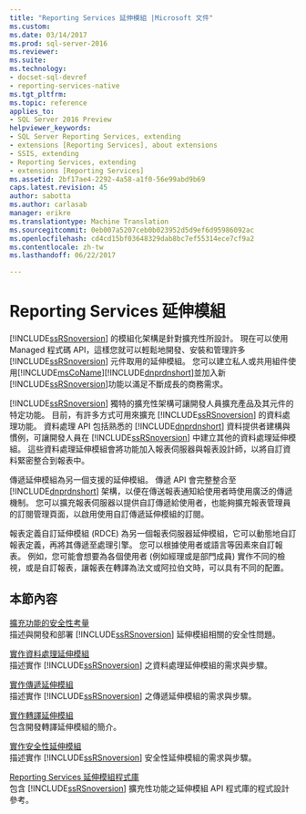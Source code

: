```yaml
---
title: "Reporting Services 延伸模組 |Microsoft 文件"
ms.custom: 
ms.date: 03/14/2017
ms.prod: sql-server-2016
ms.reviewer: 
ms.suite: 
ms.technology:
- docset-sql-devref
- reporting-services-native
ms.tgt_pltfrm: 
ms.topic: reference
applies_to:
- SQL Server 2016 Preview
helpviewer_keywords:
- SQL Server Reporting Services, extending
- extensions [Reporting Services], about extensions
- SSIS, extending
- Reporting Services, extending
- extensions [Reporting Services]
ms.assetid: 2bf17ae4-2292-4a58-a1f0-56e99abd9b69
caps.latest.revision: 45
author: sabotta
ms.author: carlasab
manager: erikre
ms.translationtype: Machine Translation
ms.sourcegitcommit: 0eb007a5207ceb0b023952d5d9ef6d95986092ac
ms.openlocfilehash: cd4cd15bf03648329dab8bc7ef55314ece7cf9a2
ms.contentlocale: zh-tw
ms.lasthandoff: 06/22/2017

---
```

# <a name="reporting-services-extensions"></a>Reporting Services 延伸模組
  [!INCLUDE[ssRSnoversion](../../includes/ssrsnoversion-md.md)] 的模組化架構是針對擴充性所設計。 現在可以使用 Managed 程式碼 API，這樣您就可以輕鬆地開發、安裝和管理許多 [!INCLUDE[ssRSnoversion](../../includes/ssrsnoversion-md.md)] 元件取用的延伸模組。 您可以建立私人或共用組件使用[!INCLUDE[msCoName](../../includes/msconame-md.md)][!INCLUDE[dnprdnshort](../../includes/dnprdnshort-md.md)]並加入新[!INCLUDE[ssRSnoversion](../../includes/ssrsnoversion-md.md)]功能以滿足不斷成長的商務需求。  
  
 [!INCLUDE[ssRSnoversion](../../includes/ssrsnoversion-md.md)] 獨特的擴充性架構可讓開發人員擴充產品及其元件的特定功能。 目前，有許多方式可用來擴充 [!INCLUDE[ssRSnoversion](../../includes/ssrsnoversion-md.md)] 的資料處理功能。 資料處理 API 包括熟悉的 [!INCLUDE[dnprdnshort](../../includes/dnprdnshort-md.md)] 資料提供者建構與慣例，可讓開發人員在 [!INCLUDE[ssRSnoversion](../../includes/ssrsnoversion-md.md)] 中建立其他的資料處理延伸模組。 這些資料處理延伸模組會將功能加入報表伺服器與報表設計師，以將自訂資料緊密整合到報表中。  
  
 傳遞延伸模組為另一個支援的延伸模組。 傳遞 API 會完整整合至 [!INCLUDE[dnprdnshort](../../includes/dnprdnshort-md.md)] 架構，以便在傳送報表通知給使用者時使用廣泛的傳遞機制。 您可以擴充報表伺服器以提供自訂傳遞給使用者，也能夠擴充報表管理員的訂閱管理頁面，以啟用使用自訂傳遞延伸模組的訂閱。  
  
 報表定義自訂延伸模組 (RDCE) 為另一個報表伺服器延伸模組，它可以動態地自訂報表定義，再將其傳遞至處理引擎。 您可以根據使用者或語言等因素來自訂報表。 例如，您可能會想要為各個使用者 (例如經理或是部門成員) 實作不同的檢視，或是自訂報表，讓報表在轉譯為法文或阿拉伯文時，可以具有不同的配置。  
  
## <a name="in-this-section"></a>本節內容  
 [擴充功能的安全性考量](../../reporting-services/extensions/security-considerations-for-extensions.md)  
 描述與開發和部署 [!INCLUDE[ssRSnoversion](../../includes/ssrsnoversion-md.md)] 延伸模組相關的安全性問題。  
  
 [實作資料處理延伸模組](../../reporting-services/extensions/data-processing/implementing-a-data-processing-extension.md)  
 描述實作 [!INCLUDE[ssRSnoversion](../../includes/ssrsnoversion-md.md)] 之資料處理延伸模組的需求與步驟。  
  
 [實作傳遞延伸模組](../../reporting-services/extensions/delivery-extension/implementing-a-delivery-extension.md)  
 描述實作 [!INCLUDE[ssRSnoversion](../../includes/ssrsnoversion-md.md)] 之傳遞延伸模組的需求與步驟。  
  
 [實作轉譯延伸模組](../../reporting-services/extensions/rendering-extension/implementing-a-rendering-extension.md)  
 包含開發轉譯延伸模組的簡介。  
  
 [實作安全性延伸模組](../../reporting-services/extensions/security-extension/implementing-a-security-extension.md)  
 描述實作 [!INCLUDE[ssRSnoversion](../../includes/ssrsnoversion-md.md)] 安全性延伸模組的需求與步驟。  
  
 [Reporting Services 延伸模組程式庫](../../reporting-services/extensions/reporting-services-extension-library.md)  
 包含 [!INCLUDE[ssRSnoversion](../../includes/ssrsnoversion-md.md)] 擴充性功能之延伸模組 API 程式庫的程式設計參考。  
  
  
